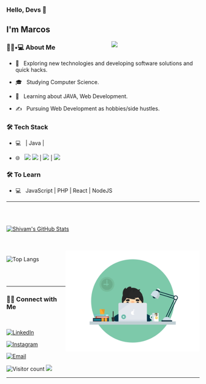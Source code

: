 ### Hello, Devs 👋<h2> I'm Marcos</h2>

<img align='right' src="https://media.giphy.com/media/M9gbBd9nbDrOTu1Mqx/giphy.gif" width="230">

<h3> 👨🏻•💻 About Me </h3>



- 🤔 &nbsp; Exploring new technologies and developing software solutions and quick hacks.

- 🎓 &nbsp; Studying Computer Science.

- 🌱 &nbsp; Learning about JAVA, Web Development.

- ✍️ &nbsp; Pursuing Web Development as hobbies/side hustles.



<h3>🛠 Tech Stack</h3>



- 💻 &nbsp;  | Java |

- 🌐 &nbsp; <img src = "https://img.shields.io/badge/-HTML5-E34F26?style=flat&logo=html5&logoColor=white"> <img src = "https://img.shields.io/badge/-CSS3-1572B6?style=flat&logo=css3&logoColor=white"> | <img src="https://img.shields.io/badge/-JavaScript-eed718?style=flat&logo=javascript&logoColor=ffffff"> | <img src="https://img.shields.io/badge/-Bootstrap-563D7C?style=flat&logo=bootstrap&logoColor=white">

<!--

- 🔧 &nbsp; Git |

- 🖥 &nbsp; Illustrator | Photoshop |

-->



<h3>🛠 To Learn</h3>

- 💻 &nbsp; JavaScript | PHP | React | NodeJS

<hr>



<br/><br/>

[![Shivam's GitHub Stats](https://github-readme-stats.vercel.app/api?username=DevMarcosz&show_icons=true)](https://github.com/DevMarcosz)

<br/>

<br/>

<img src="https://github.com/nirala69/nirala69/blob/master/70804f7e25b11f29db904f2fa7b4cd9d.gif" width="350" align='right'>

![Top Langs](https://github-readme-stats.vercel.app/api/top-langs/?username=DevMarcosz&show_icons=true)

<br><br>



<hr>



<h3> 🤝🏻 Connect with Me </h3>

<br>



<p align="center">

<a href="https://www.linkedin.com/in/devdouglasz/"><img alt="LinkedIn" src="https://img.shields.io/badge/LinkedIn-Marcos%20Douglas-blue?style=flat-square&logo=linkedin"></a>

<a href="https://www.instagram.com/ounasah/"><img alt="Instagram" src="https://img.shields.io/badge/Instagram-ounasah-black?style=flat-square&logo=instagram"></a>

<a href="mailto:marcosdouglas321@gmail.com"><img alt="Email" src="https://img.shields.io/badge/Email-marcosdouglas321@gmail.com-blue?style=flat-square&logo=gmail"></a>

</p>





![Visitor count](https://visitor-badge.laobi.icu/badge?page_id=DevMarcosz.DevMarcosz)   <img src="https://media.giphy.com/media/dxn6fRlTIShoeBr69N/giphy.gif" width="30">





<hr>


